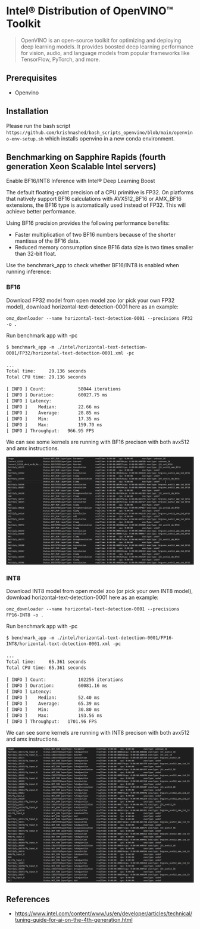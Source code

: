 # Intel® Distribution of OpenVINO™ Toolkit

> OpenVINO is an open-source toolkit for optimizing and deploying deep learning models. It provides boosted deep learning performance for vision, audio, and language models from popular frameworks like TensorFlow, PyTorch, and more.

## Prerequisites

- Openvino

## Installation

Please run the bash script `https://github.com/krishnashed/bash_scripts_openvino/blob/main/openvino-env-setup.sh` which installs openvino in a new conda environment.

## Benchmarking on Sapphire Rapids (fourth generation Xeon Scalable Intel servers)

Enable BF16/INT8 Inference with Intel® Deep Learning Boost

The default floating-point precision of a CPU primitive is FP32. On platforms that natively support BF16 calculations with AVX512_BF16 or AMX_BF16 extensions, the BF16 type is automatically used instead of FP32. This will achieve better performance.

Using BF16 precision provides the following performance benefits:

- Faster multiplication of two BF16 numbers because of the shorter mantissa of the BF16 data.
- Reduced memory consumption since BF16 data size is two times smaller than 32-bit float.

Use the benchmark_app to check whether BF16/INT8 is enabled when running inference:

### BF16

Download FP32 model from open model zoo (or pick your own FP32 model), download horizontal-text-detection-0001 here as an example:

```shell
omz_downloader --name horizontal-text-detection-0001 --precisions FP32 -o .
```

Run benchmark app with -pc

```shell
$ benchmark_app -m ./intel/horizontal-text-detection-0001/FP32/horizontal-text-detection-0001.xml -pc

...
Total time:     29.136 seconds
Total CPU time: 29.136 seconds

[ INFO ] Count:            58044 iterations
[ INFO ] Duration:         60027.75 ms
[ INFO ] Latency:
[ INFO ]    Median:        22.66 ms
[ INFO ]    Average:       28.85 ms
[ INFO ]    Min:           17.35 ms
[ INFO ]    Max:           159.70 ms
[ INFO ] Throughput:   966.95 FPS
```

We can see some kernels are running with BF16 precison with both avx512 and amx instructions.

![](./images/avx512_amx_working.png)

### INT8

Download INT8 model from open model zoo (or pick your own INT8 model), download horizontal-text-detection-0001 here as an example:

```shell
omz_downloader --name horizontal-text-detection-0001 --precisions FP16-INT8 -o .
```

Run benchmark app with -pc

```shell
$ benchmark_app -m ./intel/horizontal-text-detection-0001/FP16-INT8/horizontal-text-detection-0001.xml -pc

...
Total time:     65.361 seconds
Total CPU time: 65.361 seconds

[ INFO ] Count:            102256 iterations
[ INFO ] Duration:         60081.16 ms
[ INFO ] Latency:
[ INFO ]    Median:        52.40 ms
[ INFO ]    Average:       65.39 ms
[ INFO ]    Min:           30.80 ms
[ INFO ]    Max:           193.56 ms
[ INFO ] Throughput:   1701.96 FPS
```

We can see some kernels are running with INT8 precison with both avx512 and amx instructions.

![](./images/int8_working.png)

## References

- https://www.intel.com/content/www/us/en/developer/articles/technical/tuning-guide-for-ai-on-the-4th-generation.html
